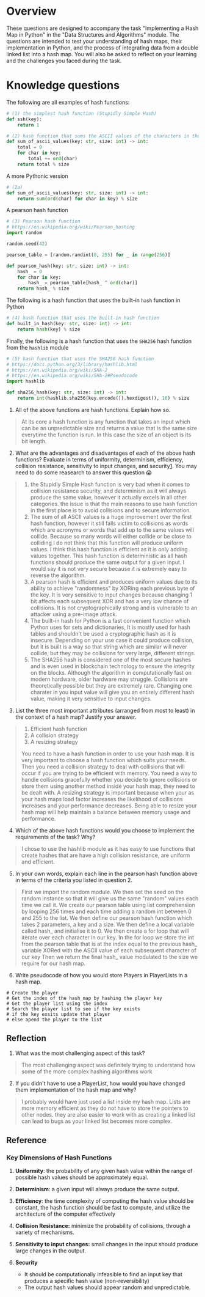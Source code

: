# Overview

These questions are designed to accompany the task "Implementing a Hash Map in Python" in the "Data Structures and Algorithms" module. The questions are intended to test your understanding of hash maps, their implementation in Python, and the process of integrating data from a double linked list into a hash map. You will also be asked to reflect on your learning and the challenges you faced during the task.

# Knowledge questions

The following are all examples of hash functions:

```python
# (1) the simplest hash function (Stupidly Simple Hash)
def ssh(key):
    return 1
```

```python
# (2) hash function that sums the ASCII values of the characters in the key
def sum_of_ascii_values(key: str, size: int) -> int:
    total = 0
    for char in key:
        total += ord(char)
    return total % size
```

A more Pythonic version

```python
# (2a)
def sum_of_ascii_values(key: str, size: int) -> int:
    return sum(ord(char) for char in key) % size
```

A pearson hash function

```python
# (3) Pearson hash function
# https://en.wikipedia.org/wiki/Pearson_hashing
import random

random.seed(42)

pearson_table = [random.randint(0, 255) for _ in range(256)]

def pearson_hash(key: str, size: int) -> int:
    hash_ = 0
    for char in key:
        hash_ = pearson_table[hash_ ^ ord(char)]
    return hash_ % size
```

The following is a hash function that uses the built-in `hash` function in Python

```python
# (4) hash function that uses the built-in hash function
def built_in_hash(key: str, size: int) -> int:
    return hash(key) % size
```

Finally, the following is a hash function that uses the `SHA256` hash function from the `hashlib` module

```python
# (5) hash function that uses the SHA256 hash function
# https://docs.python.org/3/library/hashlib.html
# https://en.wikipedia.org/wiki/SHA-2
# https://en.wikipedia.org/wiki/SHA-2#Pseudocode
import hashlib

def sha256_hash(key: str, size: int) -> int:
    return int(hashlib.sha256(key.encode()).hexdigest(), 16) % size
```

1. All of the above functions are hash functions. Explain how so.

> At its core a hash function is any function that takes an input which can be an unpredictable size and returns a value that is the same size everytime the function is run. In this case the size of an object is its bit length.

2. What are the advantages and disadvantages of each of the above hash functions? Evaluate in terms of uniformity, determinism, efficiency, collision resistance, sensitivity to input changes, and security[1](#Reference). You may need to do some reasearch to answer this question 😱

> 1. the Stupidly Simple Hash function is very bad when it comes to collision resistance security, and determinism as it will always produce the same value, however it actually excels in all other categories. the issue is that the main reasons to use hash function in the first place is to avoid collisions and to secure information.
> 2. The sum of all ASCII values is a huge improvement over the first hash function, however it still falls victim to collisions as words which are acronyms or words that add up to the same values will collide. Because so many words will either collide or be close to colliding I do not think that this function will produce uniform values. I think this hash function is efficient as it is only adding values together. This hash function is deterministic as all hash functions should produce the same output for a given input. I would say it is not very secure because it is extremely easy to reverse the algorithm.  
> 3. A pearson hash is efficient and produces uniform values due to its ability to achieve "randomness" by XORing each previous byte of the key. It is very sensitive to input changes because changing 1 bit affects each subsequent XOR and has a very low chance of collisions. It is not cryptographically strong and is vulnerable to an attacker using a pre-image attack.
> 4. The built-in hash for Python is a fast convenient function which Python uses for sets and dictionaries, It is mostly used for hash tables and shouldn't be used a cryptographic hash as it is insecure. Depending on your use case it could produce collision, but it is built is a way so that string which are similar will never collide, but they may be collisions for very large, different strings.
> 5. The SHA256 hash is considered one of the most secure hashes and is even used in blockchain technology to ensure the integrity on the blocks. Although the algorithm in computationally fast on modern hardware, older hardware may struggle. Collisions are theoretically possible but they are extremely rare. Changing one charater in you input value will give you an entirely different hash value, making it very sensitive to input changes.

3. List the three most important attributes (arranged from most to least) in the context of a hash map? Justify your answer.

> 1. Efficient hash function
> 2. A collision strategy 
> 3. A resizing strategy
> 
> You need to have a hash function in order to use your hash map. It is very important to choose a hash function which suits your needs.
> Then you need a collision strategy to deal with collisions that will occur if you are trying to be efficient with memory. You need a way to handle collisions gracefully whether you decide to ignore collisions or store them using another method inside your hash map, they need to be dealt with.
> A resizing strategy is important because when your as your hash maps load factor increases the likelihood of collisions increases and your performance decreases. Being able to resize your hash map will help maintain a balance between memory usage and performance.

4. Which of the above hash functions would you choose to implement the requirements of the task? Why?

> I chose to use the hashlib module as it has easy to use functions that create hashes that are have a high collision resistance, are uniform and efficient.

5. In your own words, explain each line in the pearson hash function above in terms of the criteria you listed in question 2.

> First we import the random module.
> We then set the seed on the random instance so that it will give us the same "random" values each time we call it.
> We create our pearson table using list comprehension by looping 256 times and each time adding a random int between 0 and 255 to the list.
> We then define our pearson hash function which takes 2 parameters, a key and a size.
> We then define a local variable called hash_ and initialise it to 0.
> We then create a for loop that will iterate over each character in our key.
> In the for loop we store the int from the pearson table that is at the index equal to the previous hash_ variable XORed with the ASCII value of each subsequent character of our key
> Then we return the final hash_ value modulated to the size we require for our hash map.

6. Write pseudocode of how you would store Players in PlayerLists in a hash map.

```
# Create the player
# Get the index of the hash_map by hashing the player key
# Get the player list using the index
# Search the player list to see if the key exists
# if the key exsits update that player
# else apend the player to the list

```

## Reflection

1. What was the most challenging aspect of this task?

> The most challenging aspect was definitely trying to understand how some of the more complex hashing algorithms work

2. If you didn't have to use a PlayerList, how would you have changed them implementation of the hash map and why?

> I probably would have just used a list inside my hash map. Lists are more memory efficient as they do not have to store the pointers to other nodes. they are also easier to work with as creating a linked list can lead to bugs as your linked list becomes more complex. 

## Reference

### Key Dimensions of Hash Functions

1. **Uniformity**: the probability of any given hash value within the range of possible hash values should be approximately equal.

2. **Determinism**: a given input will always produce the same output.

3. **Efficiency**: the time complexity of computing the hash value should be constant, the hash function should be fast to compute, and utilize the architecture of the computer effectively

4. **Collision Resistance:** minimize the probability of collisions, through a variety of mechanisms.

5. **Sensitivity to input changes:** small changes in the input should produce large changes in the output.

6. **Security**
   - It should be computationally infeasible to find an input key that produces a specific hash value (non-reversibility)
   - The output hash values should appear random and unpredictable.
